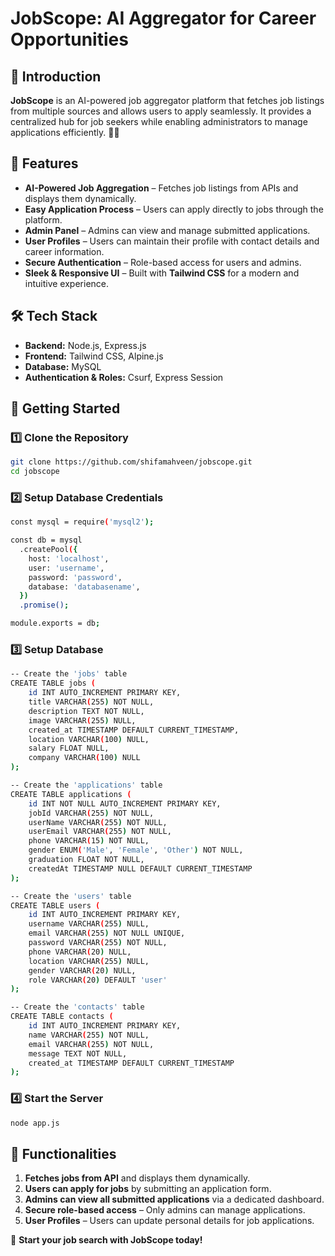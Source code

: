 # JobScope: AI Aggregator for Career Opportunities

## 🚀 Introduction  
**JobScope** is an AI-powered job aggregator platform that fetches job listings from multiple sources and allows users to apply seamlessly. It provides a centralized hub for job seekers while enabling administrators to manage applications efficiently. 🏢💼

## 🎯 Features  
- **AI-Powered Job Aggregation** – Fetches job listings from APIs and displays them dynamically.
- **Easy Application Process** – Users can apply directly to jobs through the platform.
- **Admin Panel** – Admins can view and manage submitted applications.
- **User Profiles** – Users can maintain their profile with contact details and career information.
- **Secure Authentication** – Role-based access for users and admins.
- **Sleek & Responsive UI** – Built with **Tailwind CSS** for a modern and intuitive experience.  

## 🛠️ Tech Stack  
- **Backend:** Node.js, Express.js  
- **Frontend:** Tailwind CSS, Alpine.js  
- **Database:** MySQL  
- **Authentication & Roles:** Csurf, Express Session  

## 🚀 Getting Started  

### 1️⃣ Clone the Repository  
```sh  
git clone https://github.com/shifamahveen/jobscope.git  
cd jobscope  
```

### 2️⃣ Setup Database Credentials  
```sh  
const mysql = require('mysql2');

const db = mysql  
  .createPool({  
    host: 'localhost',  
    user: 'username',  
    password: 'password',  
    database: 'databasename',  
  })  
  .promise();  

module.exports = db;  
```

### 3️⃣ Setup Database  
```sh  
-- Create the 'jobs' table
CREATE TABLE jobs (
    id INT AUTO_INCREMENT PRIMARY KEY,
    title VARCHAR(255) NOT NULL,
    description TEXT NOT NULL,
    image VARCHAR(255) NULL,
    created_at TIMESTAMP DEFAULT CURRENT_TIMESTAMP,
    location VARCHAR(100) NULL,
    salary FLOAT NULL,
    company VARCHAR(100) NULL
);

-- Create the 'applications' table  
CREATE TABLE applications (  
    id INT NOT NULL AUTO_INCREMENT PRIMARY KEY,  
    jobId VARCHAR(255) NOT NULL,  
    userName VARCHAR(255) NOT NULL,  
    userEmail VARCHAR(255) NOT NULL,  
    phone VARCHAR(15) NOT NULL,  
    gender ENUM('Male', 'Female', 'Other') NOT NULL,  
    graduation FLOAT NOT NULL,  
    createdAt TIMESTAMP NULL DEFAULT CURRENT_TIMESTAMP  
);

-- Create the 'users' table  
CREATE TABLE users (  
    id INT AUTO_INCREMENT PRIMARY KEY,  
    username VARCHAR(255) NULL,  
    email VARCHAR(255) NOT NULL UNIQUE,  
    password VARCHAR(255) NOT NULL,  
    phone VARCHAR(20) NULL,  
    location VARCHAR(255) NULL,  
    gender VARCHAR(20) NULL,  
    role VARCHAR(20) DEFAULT 'user'  
);

-- Create the 'contacts' table
CREATE TABLE contacts (
    id INT AUTO_INCREMENT PRIMARY KEY,
    name VARCHAR(255) NOT NULL,
    email VARCHAR(255) NOT NULL,
    message TEXT NOT NULL,
    created_at TIMESTAMP DEFAULT CURRENT_TIMESTAMP
);
```

### 4️⃣ Start the Server  
```sh  
node app.js  
```

## 📌 Functionalities  
1. **Fetches jobs from API** and displays them dynamically.
2. **Users can apply for jobs** by submitting an application form.
3. **Admins can view all submitted applications** via a dedicated dashboard.
4. **Secure role-based access** – Only admins can manage applications.
5. **User Profiles** – Users can update personal details for job applications.

🚀 **Start your job search with JobScope today!**

